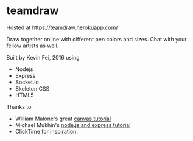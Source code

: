 # teamdraw

Hosted at https://teamdraw.herokuapp.com/

Draw together online with different pen colors and sizes. Chat with your fellow artists as well.

Built by Kevin Fei, 2016 using
+ Nodejs
+ Express
+ Socket.io
+ Skeleton CSS
+ HTML5

Thanks to 
+ William Malone's great [canvas tutorial](http://www.williammalone.com/articles/create-html5-canvas-javascript-drawing-app/)
+ Michael Mukhin's [node.js and express tutorial](http://psitsmike.com/2011/09/node-js-and-socket-io-chat-tutorial/)
+ ClickTime for inspiration.
